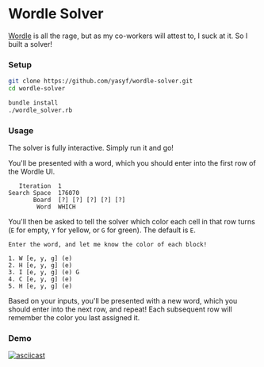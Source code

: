 # Wordle Solver

[Wordle](https://www.powerlanguage.co.uk/wordle/) is all the rage, but as my co-workers will attest to, I suck at it. So I built a solver!

### Setup

```bash
git clone https://github.com/yasyf/wordle-solver.git
cd wordle-solver

bundle install
./wordle_solver.rb
```

### Usage

The solver is fully interactive. Simply run it and go!

You'll be presented with a word, which you should enter into the first row of the Wordle UI.

```
   Iteration  1
Search Space  176070
       Board  [?] [?] [?] [?] [?]
        Word  WHICH
```
You'll then be asked to tell the solver which color each cell in that row turns (`E` for empty, `Y` for yellow, or `G` for green). The default is `E`.

```
Enter the word, and let me know the color of each block!

1. W [e, y, g] (e)
2. H [e, y, g] (e)
3. I [e, y, g] (e) G
4. C [e, y, g] (e)
5. H [e, y, g] (e)
```

Based on your inputs, you'll be presented with a new word, which you should enter into the next row, and repeat! Each subsequent row will remember the color you last assigned it.


### Demo

[![asciicast](https://asciinema.org/a/gjjIhfVORcWd1wn7BQJ7tuWsn.svg)](https://asciinema.org/a/gjjIhfVORcWd1wn7BQJ7tuWsn)
